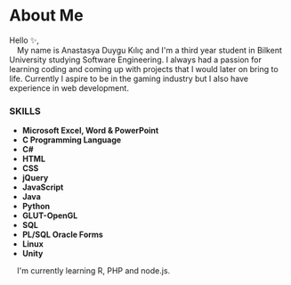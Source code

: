 <h1>About Me </h1>

Hello ✨, \
&emsp;My name is Anastasya Duygu Kılıç and I'm a third year student in Bilkent University
studying Software Engineering. I always had a passion for learning coding and coming up with projects 
that I would later on bring to life. Currently I aspire to be in the gaming industry but I also
have experience in web development.

<h3>SKILLS</h3> 

- **Microsoft Excel, Word & PowerPoint**
- **C Programming Language**
- **C#**
- **HTML**
- **CSS**
- **jQuery**
- **JavaScript**
- **Java**
- **Python**
- **GLUT-OpenGL**
- **SQL**
- **PL/SQL Oracle Forms**
- **Linux**
- **Unity**

 &emsp;I'm currently learning R, PHP and node.js.

<!---
AnastasyaDuygu/AnastasyaDuygu is a ✨ special ✨ repository because its `README.md` (this file) appears on your GitHub profile.
You can click the Preview link to take a look at your changes.
--->
